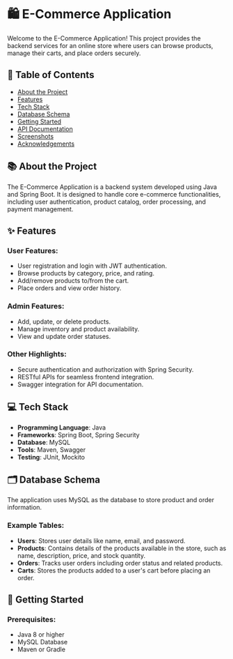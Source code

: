 # 🛍️ E-Commerce Application

Welcome to the E-Commerce Application! This project provides the backend services for an online store where users can browse products, manage their carts, and place orders securely.

## 📖 Table of Contents

- [About the Project](#about-the-project)
- [Features](#features)
- [Tech Stack](#tech-stack)
- [Database Schema](#database-schema)
- [Getting Started](#getting-started)
- [API Documentation](#api-documentation)
- [Screenshots](#screenshots)
- [Acknowledgements](#acknowledgements)

## 📚 About the Project

The E-Commerce Application is a backend system developed using Java and Spring Boot. It is designed to handle core e-commerce functionalities, including user authentication, product catalog, order processing, and payment management.

## ✨ Features

### User Features:
- User registration and login with JWT authentication.
- Browse products by category, price, and rating.
- Add/remove products to/from the cart.
- Place orders and view order history.

### Admin Features:
- Add, update, or delete products.
- Manage inventory and product availability.
- View and update order statuses.

### Other Highlights:
- Secure authentication and authorization with Spring Security.
- RESTful APIs for seamless frontend integration.
- Swagger integration for API documentation.

## 💻 Tech Stack

- **Programming Language**: Java
- **Frameworks**: Spring Boot, Spring Security
- **Database**: MySQL
- **Tools**: Maven, Swagger
- **Testing**: JUnit, Mockito

## 🗂️ Database Schema

The application uses MySQL as the database to store product and order information.

### Example Tables:
- **Users**: Stores user details like name, email, and password.
- **Products**: Contains details of the products available in the store, such as name, description, price, and stock quantity.
- **Orders**: Tracks user orders including order status and related products.
- **Carts**: Stores the products added to a user's cart before placing an order.

## 🚀 Getting Started

### Prerequisites:
- Java 8 or higher
- MySQL Database
- Maven or Gradle
